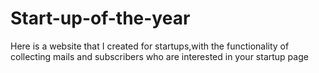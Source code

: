 # Start-up-of-the-year
Here is a website that I created for startups,with the functionality of collecting mails and subscribers who are interested in your startup page
